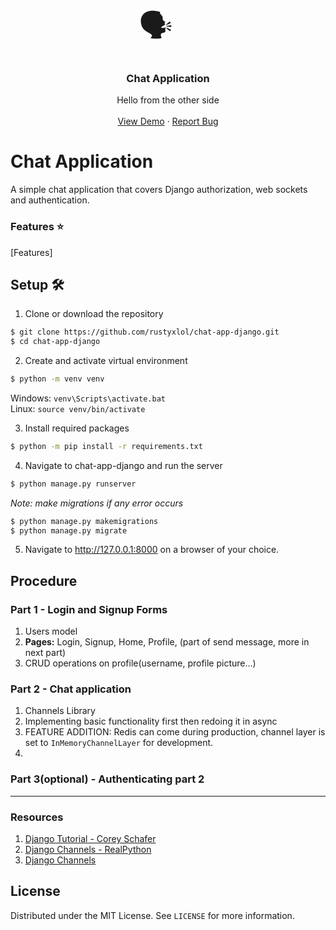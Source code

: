 <!-- PROJECT LOGO -->
<br />
<p align="center">
  <span style="font-family:Papyrus; font-size:50px;">🗣📢</span>
  <h3 align="center">Chat Application</h3>

  <p align="center">
    Hello from the other side
    <br />
    <br />
    <a href="https://local-library-deployment.herokuapp.com/">View Demo</a>
    ·
    <a href="https://github.com/rustyxlol/LocalLibrary/issues">Report Bug</a>


  </p>
</p>

# Chat Application 

A simple chat application that covers Django authorization, web sockets and authentication.

### Features ⭐

[Features]

## Setup 🛠
1. Clone or download the repository  
```bash
$ git clone https://github.com/rustyxlol/chat-app-django.git
$ cd chat-app-django
```
2. Create and activate virtual environment
```bash
$ python -m venv venv
```
Windows: `venv\Scripts\activate.bat`  
Linux: `source venv/bin/activate`

3. Install required packages
```bash
$ python -m pip install -r requirements.txt
```

4. Navigate to chat-app-django and run the server
```bash
$ python manage.py runserver
```
*Note: make migrations if any error occurs*
```bash
$ python manage.py makemigrations
$ python manage.py migrate
```

5. Navigate to http://127.0.0.1:8000 on a browser of your choice.

## Procedure
### Part 1 - Login and Signup Forms
1. Users model
2. **Pages:** Login, Signup, Home, Profile, (part of send message, more in next part)
3. CRUD operations on profile(username, profile picture...)
### Part 2 - Chat application
1. Channels Library 
2. Implementing basic functionality first then redoing it in async
3. FEATURE ADDITION: Redis can come during production, channel layer is set to `InMemoryChannelLayer` for development.
4. 
### Part 3(optional) - Authenticating part 2
----


### Resources
1. [Django Tutorial - Corey Schafer](https://www.youtube.com/watch?v=UmljXZIypDc&list=PL-osiE80TeTtoQCKZ03TU5fNfx2UY6U4p)
2. [Django Channels - RealPython](https://realpython.com/getting-started-with-django-channels/)
3. [Django Channels](https://channels.readthedocs.io/)

## License

Distributed under the MIT License. See `LICENSE` for more information.
